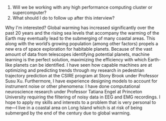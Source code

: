 1. Will we be working with any high performance computing cluster or supercomputer?
2. What should I do to follow up after this interview?

Why I'm interested?
Global warming has increased significantly over the past 20 years and the rising sea levels that accompany the warming of the Earth may eventually lead to the submerging of many coastal areas. This along with the world’s growing population (among other factors) propels a new era of space exploration for habitable planets. Because of the vast amount of data from telescopes identifying potential planets, machine learning is the perfect solution, maximizing the efficiency with which Earth-like planets can be identified. I have seen how capable machines are at optimizing and predicting trends through my research in pedestrian trajectory prediction at the CSIRE program at Stony Brook under Professor Susu Xu. Furthermore, I have experience designing models to account for instrument noise or other phenomena: I have done computational neuroscience research under Professor Tatiana Engel at Princeton University requiring the filtering of noisy data in EEG and EMG recordings. I hope to apply my skills and interests to a problem that is very personal to me—I live in a coastal area on Long Island which is at risk of being submerged by the end of the century due to global warming.